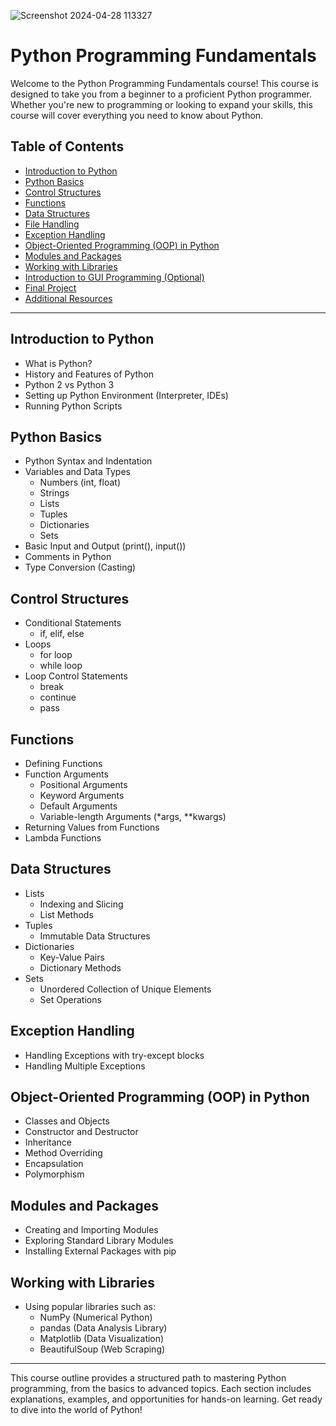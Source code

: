 ![Screenshot 2024-04-28 113327](https://github.com/mshahzaib4/Python-Tutorial.yt/assets/158167657/02d341cc-f9f4-4405-ab61-394c806c418b)

# Python Programming Fundamentals

Welcome to the Python Programming Fundamentals course! This course is designed to take you from a beginner to a proficient Python programmer. Whether you're new to programming or looking to expand your skills, this course will cover everything you need to know about Python.

## Table of Contents
- [Introduction to Python](#Introduction-to-Python)
- [Python Basics](#python-basics)
- [Control Structures](#control-structures)
- [Functions](#functions)
- [Data Structures](#data-structures)
- [File Handling](#file-handling)
- [Exception Handling](#exception-handling)
- [Object-Oriented Programming (OOP) in Python](#object-oriented-programming-oop-in-python)
- [Modules and Packages](#modules-and-packages)
- [Working with Libraries](#working-with-libraries)
- [Introduction to GUI Programming (Optional)](#introduction-to-gui-programming-optional)
- [Final Project](#final-project)
- [Additional Resources](#additional-resources)

---

## Introduction to Python
- What is Python?
- History and Features of Python
- Python 2 vs Python 3
- Setting up Python Environment (Interpreter, IDEs)
- Running Python Scripts

## Python Basics
- Python Syntax and Indentation
- Variables and Data Types
  - Numbers (int, float)
  - Strings
  - Lists
  - Tuples
  - Dictionaries
  - Sets
- Basic Input and Output (print(), input())
- Comments in Python
- Type Conversion (Casting)

## Control Structures
- Conditional Statements
  - if, elif, else
- Loops
  - for loop
  - while loop
- Loop Control Statements
  - break
  - continue
  - pass

## Functions
- Defining Functions
- Function Arguments
  - Positional Arguments
  - Keyword Arguments
  - Default Arguments
  - Variable-length Arguments (*args, **kwargs)
- Returning Values from Functions
- Lambda Functions

## Data Structures
- Lists
  - Indexing and Slicing
  - List Methods
- Tuples
  - Immutable Data Structures
- Dictionaries
  - Key-Value Pairs
  - Dictionary Methods
- Sets
  - Unordered Collection of Unique Elements
  - Set Operations

## Exception Handling
- Handling Exceptions with try-except blocks
- Handling Multiple Exceptions

## Object-Oriented Programming (OOP) in Python
- Classes and Objects
- Constructor and Destructor
- Inheritance
- Method Overriding
- Encapsulation
- Polymorphism
  
## Modules and Packages
- Creating and Importing Modules
- Exploring Standard Library Modules
- Installing External Packages with pip

## Working with Libraries
- Using popular libraries such as:
  - NumPy (Numerical Python)
  - pandas (Data Analysis Library)
  - Matplotlib (Data Visualization)
  - BeautifulSoup (Web Scraping)

---

This course outline provides a structured path to mastering Python programming, from the basics to advanced topics. Each section includes explanations, examples, and opportunities for hands-on learning. Get ready to dive into the world of Python!
